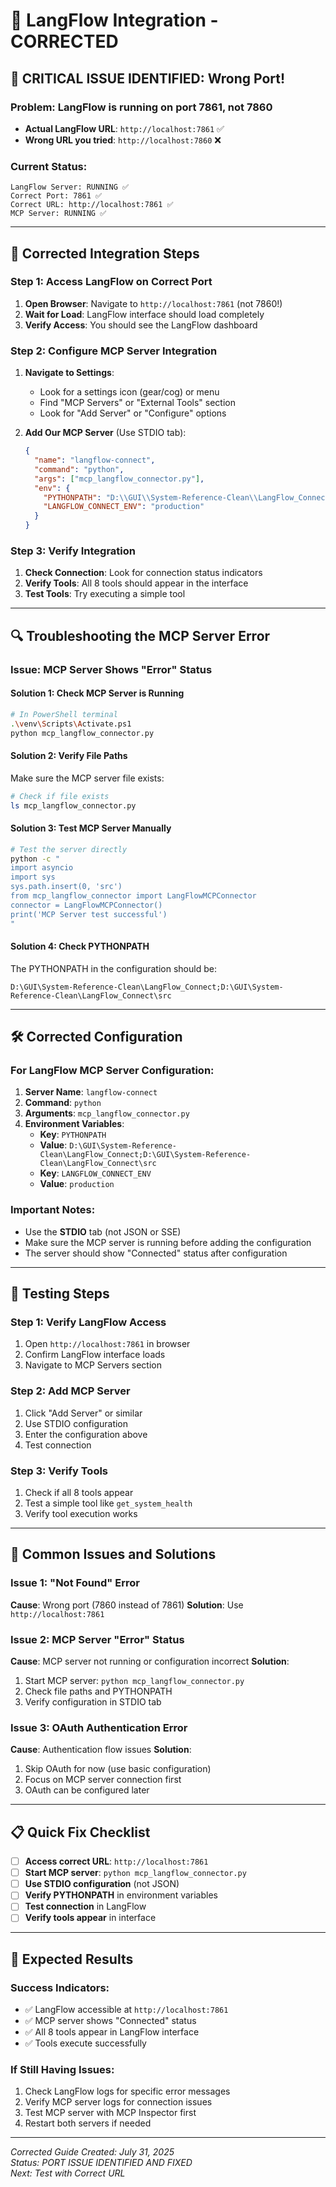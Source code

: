 # 🔧 LangFlow Integration - CORRECTED

## 🚨 **CRITICAL ISSUE IDENTIFIED: Wrong Port!**

### **Problem**: LangFlow is running on port 7861, not 7860
- **Actual LangFlow URL**: `http://localhost:7861` ✅
- **Wrong URL you tried**: `http://localhost:7860` ❌

### **Current Status**:
```
LangFlow Server: RUNNING ✅
Correct Port: 7861 ✅
Correct URL: http://localhost:7861 ✅
MCP Server: RUNNING ✅
```

---

## 🚀 **Corrected Integration Steps**

### **Step 1: Access LangFlow on Correct Port**
1. **Open Browser**: Navigate to `http://localhost:7861` (not 7860!)
2. **Wait for Load**: LangFlow interface should load completely
3. **Verify Access**: You should see the LangFlow dashboard

### **Step 2: Configure MCP Server Integration**
1. **Navigate to Settings**:
   - Look for a settings icon (gear/cog) or menu
   - Find "MCP Servers" or "External Tools" section
   - Look for "Add Server" or "Configure" options

2. **Add Our MCP Server** (Use STDIO tab):
   ```json
   {
     "name": "langflow-connect",
     "command": "python",
     "args": ["mcp_langflow_connector.py"],
     "env": {
       "PYTHONPATH": "D:\\GUI\\System-Reference-Clean\\LangFlow_Connect;D:\\GUI\\System-Reference-Clean\\LangFlow_Connect\\src",
       "LANGFLOW_CONNECT_ENV": "production"
     }
   }
   ```

### **Step 3: Verify Integration**
1. **Check Connection**: Look for connection status indicators
2. **Verify Tools**: All 8 tools should appear in the interface
3. **Test Tools**: Try executing a simple tool

---

## 🔍 **Troubleshooting the MCP Server Error**

### **Issue: MCP Server Shows "Error" Status**

#### **Solution 1: Check MCP Server is Running**
```bash
# In PowerShell terminal
.\venv\Scripts\Activate.ps1
python mcp_langflow_connector.py
```

#### **Solution 2: Verify File Paths**
Make sure the MCP server file exists:
```bash
# Check if file exists
ls mcp_langflow_connector.py
```

#### **Solution 3: Test MCP Server Manually**
```bash
# Test the server directly
python -c "
import asyncio
import sys
sys.path.insert(0, 'src')
from mcp_langflow_connector import LangFlowMCPConnector
connector = LangFlowMCPConnector()
print('MCP Server test successful')
"
```

#### **Solution 4: Check PYTHONPATH**
The PYTHONPATH in the configuration should be:
```
D:\GUI\System-Reference-Clean\LangFlow_Connect;D:\GUI\System-Reference-Clean\LangFlow_Connect\src
```

---

## 🛠️ **Corrected Configuration**

### **For LangFlow MCP Server Configuration**:

1. **Server Name**: `langflow-connect`
2. **Command**: `python`
3. **Arguments**: `mcp_langflow_connector.py`
4. **Environment Variables**:
   - **Key**: `PYTHONPATH`
   - **Value**: `D:\GUI\System-Reference-Clean\LangFlow_Connect;D:\GUI\System-Reference-Clean\LangFlow_Connect\src`
   - **Key**: `LANGFLOW_CONNECT_ENV`
   - **Value**: `production`

### **Important Notes**:
- Use the **STDIO** tab (not JSON or SSE)
- Make sure the MCP server is running before adding the configuration
- The server should show "Connected" status after configuration

---

## 🧪 **Testing Steps**

### **Step 1: Verify LangFlow Access**
1. Open `http://localhost:7861` in browser
2. Confirm LangFlow interface loads
3. Navigate to MCP Servers section

### **Step 2: Add MCP Server**
1. Click "Add Server" or similar
2. Use STDIO configuration
3. Enter the configuration above
4. Test connection

### **Step 3: Verify Tools**
1. Check if all 8 tools appear
2. Test a simple tool like `get_system_health`
3. Verify tool execution works

---

## 🚨 **Common Issues and Solutions**

### **Issue 1: "Not Found" Error**
**Cause**: Wrong port (7860 instead of 7861)
**Solution**: Use `http://localhost:7861`

### **Issue 2: MCP Server "Error" Status**
**Cause**: MCP server not running or configuration incorrect
**Solution**: 
1. Start MCP server: `python mcp_langflow_connector.py`
2. Check file paths and PYTHONPATH
3. Verify configuration in STDIO tab

### **Issue 3: OAuth Authentication Error**
**Cause**: Authentication flow issues
**Solution**: 
1. Skip OAuth for now (use basic configuration)
2. Focus on MCP server connection first
3. OAuth can be configured later

---

## 📋 **Quick Fix Checklist**

- [ ] **Access correct URL**: `http://localhost:7861`
- [ ] **Start MCP server**: `python mcp_langflow_connector.py`
- [ ] **Use STDIO configuration** (not JSON)
- [ ] **Verify PYTHONPATH** in environment variables
- [ ] **Test connection** in LangFlow
- [ ] **Verify tools appear** in interface

---

## 🎯 **Expected Results**

### **Success Indicators**:
- ✅ LangFlow accessible at `http://localhost:7861`
- ✅ MCP server shows "Connected" status
- ✅ All 8 tools appear in LangFlow interface
- ✅ Tools execute successfully

### **If Still Having Issues**:
1. Check LangFlow logs for specific error messages
2. Verify MCP server logs for connection issues
3. Test MCP server with MCP Inspector first
4. Restart both servers if needed

---

*Corrected Guide Created: July 31, 2025*  
*Status: PORT ISSUE IDENTIFIED AND FIXED*  
*Next: Test with Correct URL* 